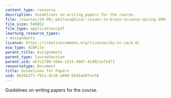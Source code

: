 ```yaml
---
content_type: resource
description: Guidelines on writing papers for the course.
file: /courses/24-08j-philosophical-issues-in-brain-science-spring-2009/0626b371f911dc10a80dbb45ab97cef8_MIT24_08JS09_assn06.pdf
file_size: 540852
file_type: application/pdf
learning_resource_types:
- Assignments
license: https://creativecommons.org/licenses/by-nc-sa/4.0/
ocw_type: OCWFile
parent_title: Assignments
parent_type: CourseSection
parent_uid: ebfc2799-166e-c531-4907-41d921ef1473
resourcetype: Document
title: Guidelines for Papers
uid: 0626b371-f911-dc10-a80d-bb45ab97cef8
---
```

Guidelines on writing papers for the course.